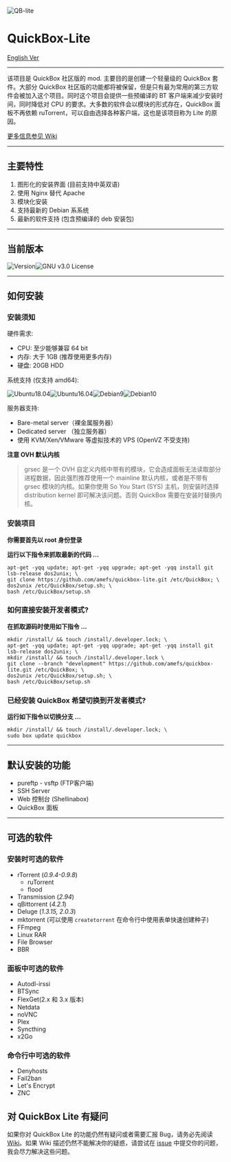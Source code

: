 

![QB-lite](https://i.loli.net/2019/09/16/nqx5mwdDVW3lY6a.png)

# QuickBox-Lite

[English Ver](https://github.com/amefs/quickbox-lite/blob/master/README.md)

---

该项目是 QuickBox 社区版的 mod. 主要目的是创建一个轻量级的 QuickBox 套件。大部分 QuickBox 社区版的功能都将被保留，但是只有最为常用的第三方软件会被加入这个项目。同时这个项目会提供一些预编译的 BT 客户端来减少安装时间，同时降低对 CPU 的要求。大多数的软件会以模块的形式存在，QuickBox 面板不再依赖 ruTorrent，可以自由选择各种客户端，这也是该项目称为 Lite 的原因。

[更多信息参见 Wiki](https://github.com/amefs/quickbox-lite/wiki/%E4%B8%BB%E9%A1%B5)

---

## 主要特性

1. 图形化的安装界面 (目前支持中英双语)
2. 使用 Nginx 替代 Apache
3. 模块化安装
4. 支持最新的 Debian 系系统
5. 最新的软件支持 (包含预编译的 deb 安装包)

---

## 当前版本

![Version](https://img.shields.io/badge/version-1.2.0-orange?style=flat-square)![GNU v3.0 License](https://img.shields.io/badge/license-GNU%20v3.0%20License-blue.svg?style=flat-square)

---

## 如何安装

### 安装须知

硬件需求:

- CPU: 至少能够兼容 64 bit 
- 内存: 大于 1GB (推荐使用更多内存)
- 硬盘: 20GB HDD 

系统支持 (仅支持 amd64):

![Ubuntu18.04](https://img.shields.io/badge/Ubuntu%2018.04-passing-brightgreen.svg?style=flat-square)![Ubuntu16.04](https://img.shields.io/badge/Ubuntu%2016.04-passing-brightgreen.svg?style=flat-square)![Debian9](https://img.shields.io/badge/Debian%209-passing-brightgreen.svg?style=flat-square)![Debian10](https://img.shields.io/badge/Debian%2010-passing-brightgreen.svg?style=flat-square)

服务器支持:

- Bare-metal server（裸金属服务器）
- Dedicated server （独立服务器）
- 使用 KVM/Xen/VMware 等虚拟技术的 VPS (OpenVZ 不受支持)

**注意 OVH 默认内核**

> grsec 是一个 OVH 自定义内核中带有的模块，它会造成面板无法读取部分进程数据，因此强烈推荐使用一个 mainline 默认内核，或者是不带有 grsec 模块的内核。如果你使用 So You Start (SYS) 主机，则安装时选择 distribution kernel 即可解决该问题。否则 QuickBox 需要在安装时替换内核。

### 安装项目

**你需要首先以 root 身份登录**

**运行以下指令来抓取最新的代码 ...**

```
apt-get -yqq update; apt-get -yqq upgrade; apt-get -yqq install git lsb-release dos2unix; \
git clone https://github.com/amefs/quickbox-lite.git /etc/QuickBox; \
dos2unix /etc/QuickBox/setup.sh; \
bash /etc/QuickBox/setup.sh

```

### 如何直接安装开发者模式?

**在抓取源码时使用如下指令 ...**

```
mkdir /install/ && touch /install/.developer.lock; \
apt-get -yqq update; apt-get -yqq upgrade; apt-get -yqq install git lsb-release dos2unix; \
mkdir /install/ && touch /install/.developer.lock \
git clone --branch "development" https://github.com/amefs/quickbox-lite.git /etc/QuickBox; \
dos2unix /etc/QuickBox/setup.sh; \
bash /etc/QuickBox/setup.sh
```

### 已经安装 QuickBox 希望切换到开发者模式?

**运行如下指令以切换分支 ...**

```
mkdir /install/ && touch /install/.developer.lock; \
sudo box update quickbox
```

---

## 默认安装的功能

- pureftp - vsftp (FTP客户端)
- SSH Server
- Web 控制台 (Shellinabox)
- QuickBox 面板

---

## 可选的软件

### 安装时可选的软件

- rTorrent (*0.9.4-0.9.8*)
  - ruTorrent
  - flood
- Transmission (*2.94*)
- qBittorrent (*4.2.1*)
- Deluge (*1.3.15, 2.0.3*)
- mktorrent (可以使用 `createtorrent` 在命令行中使用表单快速创建种子)
- FFmpeg
- Linux RAR
- File Browser
- BBR

### 面板中可选的软件

- Autodl-irssi
- BTSync
- FlexGet(2.x 和 3.x 版本)
- Netdata
- noVNC
- Plex
- Syncthing
- x2Go

### 命令行中可选的软件

- Denyhosts
- Fail2ban
- Let's Encrypt
- ZNC

## 对 QuickBox Lite 有疑问

如果你对 QuickBox Lite 的功能仍然有疑问或者需要汇报 Bug，请务必先阅读 [Wiki](https://github.com/amefs/quickbox-lite/wiki/%E4%B8%BB%E9%A1%B5)。如果 Wiki 描述仍然不能解决你的疑惑，请尝试在 [issue](https://github.com/amefs/quickbox-lite/issues/new) 中提交你的问题，我会尽力解决这些问题。